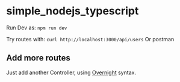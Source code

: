# simple_nodejs_typescript

 Run Dev as:
 `npm run dev`

 Try routes with:
  `curl http://localhost:3000/api/users`
   Or postman

## Add more routes

  Just add another Controller, using [Overnight](https://github.com/seanpmaxwell/overnight) syntax.
  